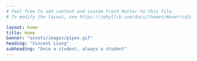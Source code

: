 ```yaml
---
# Feel free to add content and custom Front Matter to this file.
# To modify the layout, see https://jekyllrb.com/docs/themes/#overriding-theme-defaults

layout: home
title: Home
banner: "assets/images/pipes.gif"
heading: "Vincent Liang"
subheading: "Once a student, always a student"
---
```

